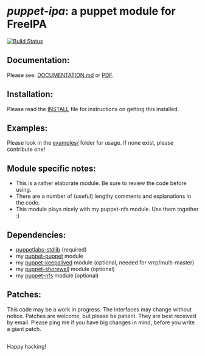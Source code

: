 # *puppet-ipa*: a puppet module for FreeIPA

[![Build Status](https://secure.travis-ci.org/purpleidea/puppet-ipa.png)](http://travis-ci.org/purpleidea/puppet-ipa)

## Documentation:
Please see: [DOCUMENTATION.md](DOCUMENTATION.md) or [PDF](https://pdfdoc-purpleidea.rhcloud.com/pdf/https://github.com/purpleidea/puppet-ipa/blob/master/DOCUMENTATION.md).

## Installation:
Please read the [INSTALL](INSTALL) file for instructions on getting this installed.

## Examples:
Please look in the [examples/](examples/) folder for usage. If none exist, please contribute one!

## Module specific notes:
* This is a rather elaborate module. Be sure to review the code before using.
* There are a number of (useful) lengthy comments and explanations in the code.
* This module plays nicely with my puppet-nfs module. Use them together :)

## Dependencies:
* [puppetlabs-stdlib](https://github.com/puppetlabs/puppetlabs-stdlib) (required)
* my [puppet-puppet](https://github.com/purpleidea/puppet-puppet) module
* my [puppet-keepalived](https://github.com/purpleidea/puppet-keepalived) module (optional, needed for vrrp/multi-master)
* my [puppet-shorewall](https://github.com/purpleidea/puppet-shorewall) module (optional)
* my [puppet-nfs](https://github.com/purpleidea/puppet-nfs) module (optional)

## Patches:
This code may be a work in progress. The interfaces may change without notice.
Patches are welcome, but please be patient. They are best received by email.
Please ping me if you have big changes in mind, before you write a giant patch.

##

Happy hacking!

